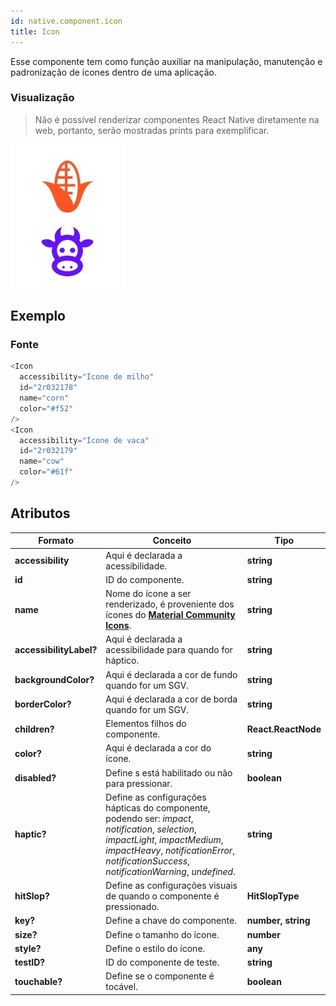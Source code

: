 ```yaml
---
id: native.component.icon
title: Icon
---
```


<!-- Component declaration begin -->

<!-- Component declaration end -->

<!-- Documentation begin -->

Esse componente tem como função auxiliar na manipulação, manutenção e padronização de ícones dentro de uma aplicação.

### Visualização
> Não é possível renderizar componentes React Native diretamente na web, portanto, serão mostradas prints para exemplificar.

![icon](../static/img/screenshots/icon.jpg)

## Exemplo

### Fonte

```javascript
<Icon
  accessibility="Ícone de milho"
  id="2r032178"
  name="corn"
  color="#f52"
/>
<Icon
  accessibility="Ícone de vaca"
  id="2r032179"
  name="cow"
  color="#61f"
/>
```

## Atributos

| Formato            | Conceito                                                                                                | Tipo                 |
| ------------------ | ------------------------------------------------------------------------------------------------------- | -------------------- |
| **accessibility**       | Aqui é declarada a acessibilidade.       | **string**   |
| **id**         | ID do componente. | **string**    |
| **name**      | Nome do ícone a ser renderizado, é proveniente dos ícones do [**Material Community Icons**](https://oblador.github.io/react-native-vector-icons/).     | **string**     |
| **accessibilityLabel?**       | Aqui é declarada a acessibilidade para quando for háptico.       | **string**   |
| **backgroundColor?**       | Aqui é declarada a cor de fundo quando for um SGV.       | **string**   |
| **borderColor?**       | Aqui é declarada a cor de borda quando for um SGV.       | **string**   |
| **children?** | Elementos filhos do componente.                                                     | **React.ReactNode** |
| **color?**       | Aqui é declarada a cor do ícone.       | **string**   |
| **disabled?**       | Define s está habilitado ou não para pressionar.       | **boolean**   |
| **haptic?**       | Define as configurações hápticas do componente, podendo ser: *impact*, *notification*, *selection*, *impactLight*, *impactMedium*, *impactHeavy*, *notificationError*, *notificationSuccess*, *notificationWarning*, *undefined*.       | **string**   |
| **hitSlop?**       | Define as configurações visuais de quando o componente é pressionado.       | **HitSlopType**   |
| **key?** 	| Define a chave do componente. 	| **number, string** 	|
| **size?** 	| Define o tamanho do ícone. 	| **number** 	|
| **style?** 	| Define o estilo do ícone. 	| **any** 	|
| **testID?** 	| ID do componente de teste. 	| **string** 	|
| **touchable?** 	| Define se o componente é tocável. 	| **boolean** 	|

<!-- Documentation end -->
